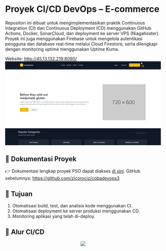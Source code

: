 # Proyek CI/CD DevOps – E-commerce

Repositori ini dibuat untuk mengimplementasikan praktik Continuous Integration (CI) dan Continuous Deployment (CD) menggunakan GitHub Actions, Docker, SonarCloud, dan deployment ke server VPS (Niagahoster). Proyek ini juga menggunakan Firebase untuk mengelola autentikasi pengguna dan database real-time melalui Cloud Firestore, serta dilengkapi dengan monitoring uptime menggunakan Uptime Kuma.

Website: http://45.13.132.219:8090/
![image_alt](https://github.com/zicorociz/cobadevops3/blob/b0dfc7a6d8dace330440f8e79e5b77ea70ceda42/website%20page.png)

## 📄 Dokumentasi Proyek
👉 Dokumentasi lengkap proyek PSO dapat diakses [di sini](https://docs.google.com/document/d/1a2DzO4n6TFwfom2k698a_BO9H8oXvmMIc7KmMnWqqIs/edit?tab=t.0).
GitHub sebelumnya: https://github.com/zicorociz/cobadevops3


## 📌 Tujuan

1. Otomatisasi build, test, dan analisis kode menggunakan CI.
2. Otomatisasi deployment ke server produksi menggunakan CD.
3. Monitoring aplikasi yang telah di-deploy.

## 🔁 Alur CI/CD

<div align="center">
  <img src="https://github.com/user-attachments/assets/b42d1fc4-9a6d-4673-a56e-b9be2d94229f" width="700"/>
</div>
